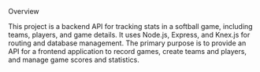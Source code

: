 Overview

This project is a backend API for tracking stats in a softball game, including teams, players, and game details. It uses Node.js, Express, and Knex.js for routing and database management. The primary purpose is to provide an API for a frontend application to record games, create teams and players, and manage game scores and statistics.
